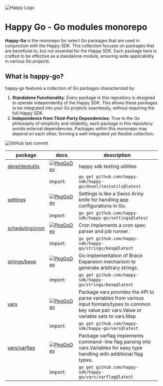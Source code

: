 ![Happy Logo](https://raw.githubusercontent.com/happy-sdk/happy/main/assets/images/happy.svg)

# Happy Go - Go modules monorepo

**Happy-Go** is the monorepo for select Go packages that are used in conjunction with the Happy SDK. This collection focuses on packages that are beneficial to, but not essential for the Happy SDK. Each package here is crafted to be effective as a standalone module, ensuring wide applicability in various Go projects.

## What is happy-go?

happy-go features a collection of Go packages characterized by:
1. **Standalone Functionality**: Every package in this repository is designed to operate independently of the Happy SDK. This allows these packages to be integrated into your Go projects seamlessly, without requiring the full Happy SDK.
2. **Independence from Third-Party Dependencies**: True to the Go philosophy of simplicity and reliability, each package in this repository avoids external dependencies. Packages within this monorepo may depend on each other, forming a well-integrated yet flexible collection.

![GitHub last commit](https://img.shields.io/github/last-commit/happy-sdk/happy-go)

| package | docs | description |
| --- | --- | --- |
| [devel/testutils](./devel/testutils) | [![PkgGoDev](https://pkg.go.dev/badge/github.com/happy-sdk/happy-go)](https://pkg.go.dev/github.com/happy-sdk/happy-go/devel/testutils) | happy sdk testing utilities |
| | import: | `go get github.com/happy-sdk/happy-go/devel/testutils@latest` |
| [settings](./settings) | [![PkgGoDev](https://pkg.go.dev/badge/github.com/happy-sdk/happy-go)](https://pkg.go.dev/github.com/happy-sdk/happy-go/settings) | Settings is like a Swiss Army knife for handling app configurations in Go. |
| | import: | `go get github.com/happy-sdk/happy-go/settings@latest` |
| [scheduling/cron](./scheduling/cron) | [![PkgGoDev](https://pkg.go.dev/badge/github.com/happy-sdk/happy-go)](https://pkg.go.dev/github.com/happy-sdk/happy-go/scheduling/cron) | Cron implements a cron spec parser and job runner. |
| | import: | `go get github.com/happy-sdk/happy-go/strings/bexp@latest` |
| [strings/bexp](./strings/bexp) | [![PkgGoDev](https://pkg.go.dev/badge/github.com/happy-sdk/happy-go)](https://pkg.go.dev/github.com/happy-sdk/happy-go/strings/bexp) | Go implementation of Brace Expansion mechanism to generate arbitrary strings. |
| | import: | `go get github.com/happy-sdk/happy-go/strings/bexp@latest` |
| [vars](./vars) | [![PkgGoDev](https://pkg.go.dev/badge/github.com/happy-sdk/happy-go)](https://pkg.go.dev/github.com/happy-sdk/happy-go/vars) | Package vars provides the API to parse variables from various input formats/types to common key value pair vars.Value or variable sets to vars.Map |
| | import: | `go get github.com/happy-sdk/happy-go/vars@latest` |
| [vars/varflag](./vars/varflag) | [![PkgGoDev](https://pkg.go.dev/badge/github.com/happy-sdk/happy-go)](https://pkg.go.dev/github.com/happy-sdk/happy-go/vars/varflag) | Package varflag implements command-line flag parsing into vars.Variables for easy type handling with additional flag types. |
| | import: | `go get github.com/happy-sdk/happy-go/vars/varflag@latest` |
